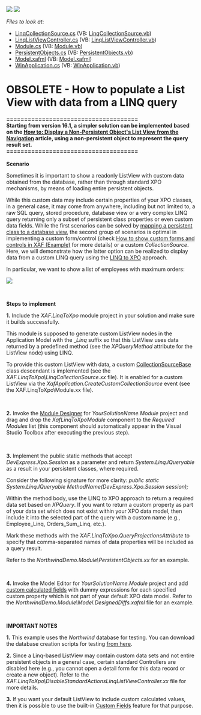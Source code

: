 <!-- default badges list -->
[![](https://img.shields.io/badge/Open_in_DevExpress_Support_Center-FF7200?style=flat-square&logo=DevExpress&logoColor=white)](https://supportcenter.devexpress.com/ticket/details/E859)
[![](https://img.shields.io/badge/📖_How_to_use_DevExpress_Examples-e9f6fc?style=flat-square)](https://docs.devexpress.com/GeneralInformation/403183)
<!-- default badges end -->
<!-- default file list -->
*Files to look at*:

* [LinqCollectionSource.cs](./CS/Linq/LinqCollectionSource.cs) (VB: [LinqCollectionSource.vb](./VB/Linq/LinqCollectionSource.vb))
* [LinqListViewController.cs](./CS/Linq/LinqListViewController.cs) (VB: [LinqListViewController.vb](./VB/Linq/LinqListViewController.vb))
* [Module.cs](./CS/Linq/Module.cs) (VB: [Module.vb](./VB/Linq/Module.vb))
* [PersistentObjects.cs](./CS/WinSolution.Module/PersistentObjects.cs) (VB: [PersistentObjects.vb](./VB/WinSolution.Module/PersistentObjects.vb))
* [Model.xafml](./CS/WinSolution.Win/Model.xafml) (VB: [Model.xafml](./VB/WinSolution.Win/Model.xafml))
* [WinApplication.cs](./CS/WinSolution.Win/WinApplication.cs) (VB: [WinApplication.vb](./VB/WinSolution.Win/WinApplication.vb))
<!-- default file list end -->
# OBSOLETE - How to populate a List View with data from a LINQ query


<p><strong>=====================================</strong><br><strong>Starting from version 16.1, a simpler solution can be implemented based on the <a href="https://documentation.devexpress.com/eXpressAppFramework/CustomDocument114052.aspx">How to: Display a Non-Persistent Object's List View from the Navigation</a> article, using a non-persistent object to represent the query result set.</strong><br><strong>=====================================<br><br>Scenario</strong></p>
<p>Sometimes it is important to show a readonly ListView with custom data obtained from the database, rather than through standard XPO mechanisms, by means of loading entire persistent objects.</p>
<p>While this custom data may include certain properties of your XPO classes, in a general case, it may come from anywhere, including but not limited to, a raw SQL query, stored procedure, database view or a very complex LINQ query returning only a subset of persistent class properties or even custom data fields. While the first scenarios can be solved by <a href="https://documentation.devexpress.com/#Xaf/CustomDocument3281"><u>mapping a persistent class to a database view</u></a>, the second group of scenarios is optimal in implementing a custom form/control (check <a href="https://www.devexpress.com/Support/Center/p/E911">How to show custom forms and controls in XAF (Example)</a> for more details) or a custom <em>CollectionSource</em>. <br> Here, we will demonstrate how the latter option can be realized to display data from a custom LINQ query using the <a href="https://documentation.devexpress.com/#XPO/CustomDocument4060"><u>LINQ to XPO</u></a> approach.</p>
<p>In particular, we want to show a list of employees with maximum orders:</p>
<p><img src="https://raw.githubusercontent.com/DevExpress-Examples/obsolete-how-to-populate-a-list-view-with-data-from-a-linq-query-e859/8.2.7+/media/4ed81ad9-f950-4a9d-8844-77b070542856.png"></p>
<br>
<p><strong>Steps to implement</strong></p>
<p><strong>1.</strong> Include the <em>XAF.LinqToXpo</em> module project in your solution and make sure it builds successfully.</p>
<p>This module is supposed to generate custom ListView nodes in the Application Model with the <strong>_</strong><em>Linq </em>suffix so that this ListView uses data returned by a predefined method (see the <em>XPQueryMethod</em> attribute for the ListView node) using LINQ.</p>
<p>To provide this custom ListView with data, a custom <a href="https://documentation.devexpress.com/#Xaf/clsDevExpressExpressAppCollectionSourceBasetopic"><u>CollectionSourceBase</u></a> class descendant is implemented (see the <em>XAF.LinqToXpo\LinqCollectionSource.xx</em> file). It is enabled for a custom ListView via the <em>XafApplication.CreateCustomCollectionSource</em> event (see the XAF.LinqToXpo\Module.xx file).</p>
<br>
<p><strong>2.</strong> Invoke the <a href="https://documentation.devexpress.com/#Xaf/CustomDocument2828"><u>Module Designer</u></a> for <em>YourSolutionName.Module</em> project and drag and drop the <em>XafLinqToXpoModule</em> component to the <em>Required Modules</em> list (this component should automatically appear in the Visual Studio Toolbox after executing the previous step).</p>
<br>
<p><strong>3.</strong> Implement the public static methods that accept <em>DevExpress.Xpo.Session</em> as a parameter and return <em>System.Linq.IQueryable</em> as a result in your persistent classes, where required.</p>
<p>Consider the following signature for more clarity: <em>public static System.Linq.IQueryable MethodName(DevExpress.Xpo.Session session)</em><em>;</em></p>
<p>Within the method body, use the LINQ to XPO approach to return a required data set based on <em>XPQuery<T></em>. If you want to return a custom property as part of your data set which does not exist within your XPO data model, then include it into the selected part of the query with a custom name (e.g., Employee_Linq, Orders_Sum_Linq, etc.).</p>
<p>Mark these methods with the <em>XAF.LinqToXpo.QueryProjectionsAttribute</em> to specify that comma-separated names of data properties will be included as a query result.</p>
<p>Refer to the <em>NorthwindDemo.Module\PersistentObjects.xx</em> for an example.</p>
<br>
<p><strong>4.</strong> Invoke the Model Editor for <em>YourSoluti</em><em>onName.Module</em> project and add <a href="https://documentation.devexpress.com/#Xaf/CustomDocument3583"><u>custom calculated fields</u></a> with dummy expressions for each specified custom property which is not part of your default XPO data model. Refer to the <em>NorthwindDemo.Module\Model.DesignedDiffs.xafml</em> file for an example.</p>
<br>
<p><strong>IMPORTANT NOTES</strong></p>
<p><strong>1.</strong> This example uses the <em>Northwind </em>database for testing. You can download the database creation scripts for testing <a href="http://technet.microsoft.com/en-us/library/ms143221(v=sql.105).aspx"><u>from here</u></a>.</p>
<p><strong>2.</strong> Since a Linq-based ListView may contain custom data sets and not entire persistent objects in a general case, certain standard Controllers are disabled here (e.g., you cannot open a detail form for this data record or create a new object). Refer to the <em>XAF.LinqToXpo\DisableStandardActionsLinqListViewController.xx</em> file for more details.</p>
<p><strong>3.</strong> If you want your default ListView to include custom calculated values, then it is possible to use the built-in <a href="https://documentation.devexpress.com/#Xaf/CustomDocument3583"><u>Custom Fields</u></a> feature for that purpose.</p>

<br/>


